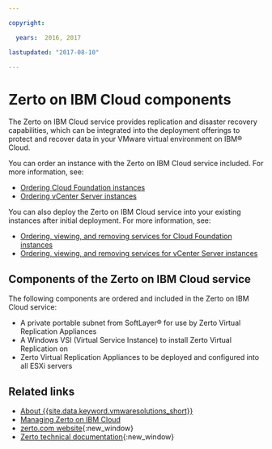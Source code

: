 ```yaml
---

copyright:

  years:  2016, 2017

lastupdated: "2017-08-10"

---
```


# Zerto on IBM Cloud components

The Zerto on IBM Cloud service provides replication and disaster recovery capabilities, which can be integrated into the deployment offerings to protect and recover data in your VMware virtual environment on IBM® Cloud.

You can order an instance with the Zerto on IBM Cloud service included. For more information, see:

* [Ordering Cloud Foundation instances](../sddc/sd_orderinginstance.html)
* [Ordering vCenter Server instances](../vcenter/vc_orderinginstance.html)

You can also deploy the Zerto on IBM Cloud service into your existing instances after initial deployment. For more information, see:

* [Ordering, viewing, and removing services for Cloud Foundation instances](../sddc/sd_addingremovingservices.html)
* [Ordering, viewing, and removing services for vCenter Server instances](../vcenter/vc_addingremovingservices.html)

## Components of the Zerto on IBM Cloud service

The following components are ordered and included in the Zerto on IBM Cloud service:

* A private portable subnet from SoftLayer® for use by Zerto Virtual Replication Appliances
* A Windows VSI (Virtual Service Instance) to install Zerto Virtual Replication on
* Zerto Virtual Replication Appliances to be deployed and configured into all ESXi servers

## Related links

* [About {{site.data.keyword.vmwaresolutions_short}}](vmonic/prod_overview.html)
* [Managing Zerto on IBM Cloud](managingzertodr.html)
* [zerto.com website](https://www.zerto.com){:new_window}
* [Zerto technical documentation](https://www.zerto.com/myzerto/technical-documentation/){:new_window}
